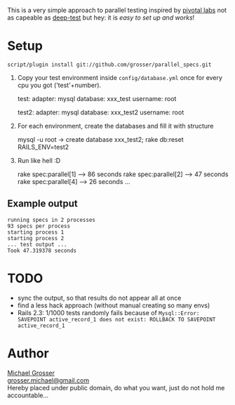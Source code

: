 This is a very simple approach to parallel testing inspired by [pivotal labs](http://pivotallabs.com/users/miked/blog/articles/849-parallelize-your-rspec-suite)
not as capeable as [deep-test](http://github.com/qxjit/deep-test/tree/master) but hey: it is *easy to set up and works*!

Setup
=====

    script/plugin install git://github.com/grosser/parallel_specs.git

1. Copy your test environment inside `config/database.yml` once for every cpu you got ('test'+number).

    test:
      adapter: mysql
      database: xxx_test
      username: root

    test2:
      adapter: mysql
      database: xxx_test2
      username: root

2. For each environment, create the databases and fill it with structure

    mysql -u root -> create database xxx_test2;
    rake db:reset RAILS_ENV=test2

3. Run like hell :D

    rake spec:parallel[1] --> 86 seconds
    rake spec:parallel[2] --> 47 seconds
    rake spec:parallel[4] --> 26 seconds
    ...

Example output
--------------

    running specs in 2 processes
    93 specs per process
    starting process 1
    starting process 2
    ... test output ...
    Took 47.319378 seconds


TODO
====
 - sync the output, so that results do not appear all at once
 - find a less hack approach (without manual creating so many envs)
 - Rails 2.3: 1/1000 tests randomly fails because of `Mysql::Error: SAVEPOINT active_record_1 does not exist: ROLLBACK TO SAVEPOINT active_record_1`


Author
======
[Michael Grosser](http://pragmatig.wordpress.com)  
grosser.michael@gmail.com  
Hereby placed under public domain, do what you want, just do not hold me accountable...